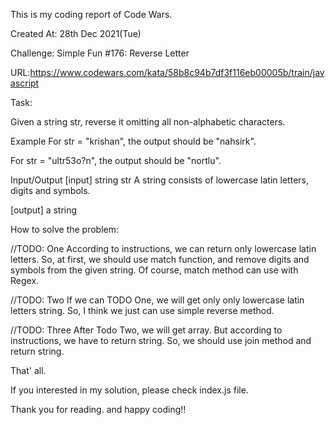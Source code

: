 This is my coding report of Code Wars.

Created At: 28th Dec 2021(Tue)

Challenge: Simple Fun #176: Reverse Letter

URL:https://www.codewars.com/kata/58b8c94b7df3f116eb00005b/train/javascript

Task:

Given a string str, reverse it omitting all non-alphabetic characters.

Example
For str = "krishan", the output should be "nahsirk".

For str = "ultr53o?n", the output should be "nortlu".

Input/Output
[input] string str
A string consists of lowercase latin letters, digits and symbols.

[output] a string

How to solve the problem:

//TODO: One 
According to instructions, we can return only lowercase latin letters. So, at first, we should use match function, and remove digits and symbols from the given string. Of course, match method can use with Regex.

//TODO: Two
If we can TODO One, we will get only only lowercase latin letters string. So, I think we just can use simple reverse method.

//TODO: Three
After Todo Two, we will get array. But according to instructions, we have to return string.
So, we should use join method and return string.

That' all.

If you interested in my solution, please check index.js file.

Thank you for reading. and happy coding!!